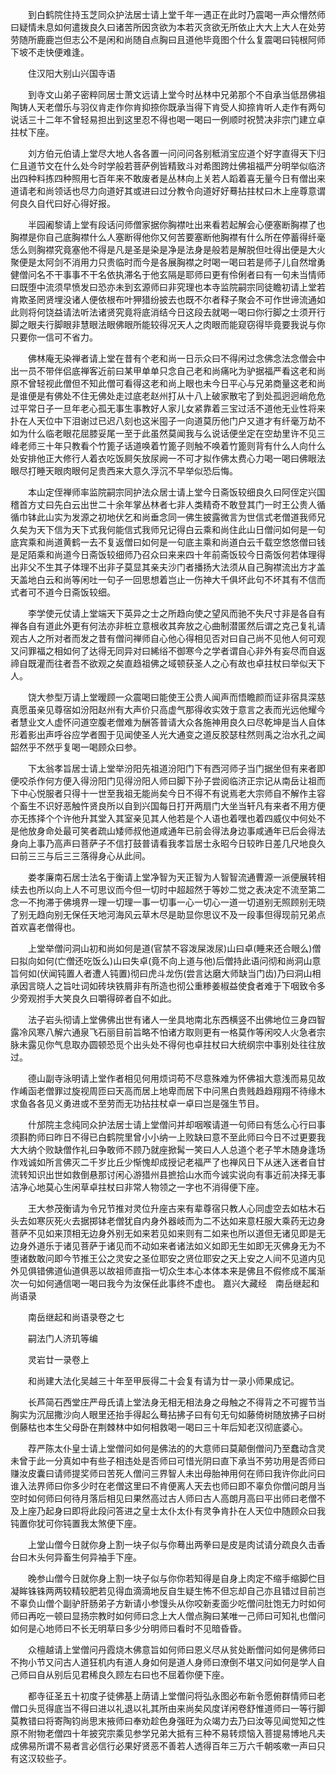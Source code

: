 <!-- { "loadSidebar": true } -->
　　到白鹤院住持玉芝同众护法居士请上堂千年一遇正在此时乃震喝一声众懵然师曰疑情未息如何遣拨良久曰诸苦所因贪欲为本若灭贪欲无所依止大大上大人在处劳劳随所鹿鹿岂但志公不是闲和尚随自点胸曰且道他毕竟图个什么复震喝曰钝根阿师下坡不走快便难逢。

　　住汉阳大别山兴国寺语

　　到寺文山弟子密粹同居士萧文远请上堂今时丛林中兄弟那个不自承当低昂佛祖陶铸人天老僧乐与羽仪肯走作你肯抑捺你既承当得下肯受人抑捺肯听人走作有两句说话三十二年不曾轻易担出到这里忍不得也喝一喝曰一例顺时祝赞决非宗门建立卓拄杖下座。

　　刘方伯元伯请上堂尽大地人各各置一问问问各别秪消宝应道个好字直得天下归仁且道节文在什么处今时学般若菩萨例皆精致斗对希图跨灶佛祖福严分明举似临济出四种料拣四种照用七百年来不敢废者是丛林向上关若人蹈着喜无量今日有僧出来道请老和尚领话也尽力向道好其或进曰过分教令向道好好蓦拈拄杖曰木上座尊意谓何良久自代曰好心得好报。

　　半园阇黎请上堂有段话问师僧家据你胸襟吐出来看若起解会心便塞断胸襟了也胸襟是你自己底胸襟什么人塞断得他你又何苦要塞断他胸襟有什么所在停蓄得纤毫恁么则胸襟究竟塞他不得是凡是圣是染是净是法身是般若是解脱但吐得出便是大火聚便是太阿剑不消用力只贵临时而今是各展胸襟之时喝一喝曰若是师子儿自然增勇健僧问名不干事事不干名依执滞名于他玄隔是耶师曰更有伶俐者曰有一句未当情师曰既堕中流须早愤发曰恐亦未到玄源师曰非究理也本寺监院嗣宗同徒瞻初请上堂若肯欺圣罔贤埋没诸人便依根布叶狎猎纷披去也既不尔者释子聚会不可作世谛流通如此则将何饶益请法听法诸贤究竟将底消结今日这段去就喝一喝曰你行脚之士须开行脚之眼夫行脚眼非慧眼法眼佛眼所能较得况天人之肉眼而能窥窃得毕竟要我说与你只要你一信可不省力。

　　佛林庵无染禅者请上堂在昔有个老和尚一日示众曰不得闲过念佛念法念僧会中出一员不带伴侣底禅客近前曰某甲单单只念自己老和尚痛叱为驴据福严看这老和尚原不曾轻视此僧但不知此僧可看得这老和尚上眼也未今日平心与兄弟商量这老和尚是谁便是有佛处不住无佛处走过底老赵州打从十八上破家散宅了到处孤迥迥峭危危过平常日子一旦年老心孤无事生事教好人家儿女紧靠着三宝过活不道他无业性将来扑在人天位中下泪谢过已迟八刻也这米囤子一向道莫历他门户又道才有纤毫万劫不如为什么临老眼花屈膝妥尾一至于此虽然莫闻我与么说话便坐定在空劫里许不见三峰老师三十年只教看个竹篦子话道唤着竹篦子则触不唤着竹篦则背有什么人向什么处安排他正大修行人着衣吃饭屙矢放尿阙一不可才拟作佛太费心力喝一喝曰佛眼法眼尽打睡天眼肉眼何足贵西来大意久浮沉不早举似恐后悔。

　　本山定侄禅师率监院嗣宗同护法众居士请上堂今日斋饭较细良久曰阿侄定兴国稽首方丈曰先白云出世二十余年掌丛林者七非人类精奇不敢登其门一时王公贵人循循巾钵此山实为发源之初地伏乞和尚垂念同一佛生披露微言为世信式老僧道我师兄久矣为天下信为天下式我何能信式我师兄记得白云乘和尚住此山日僧问如何是一句底宾乘和尚道黄鹤一去不复返僧曰如何是一句底主乘和尚道白云千载空悠悠僧曰钱是足陌乘和尚道今日斋饭较细师乃召众曰来来四十年前斋饭较今日斋饭何若体理得出非父不生其子体理不出非子莫显其亲夫沙门者播扬大法须从自己胸襟流出方才盖天盖地白云和尚等闲吐一句子一回思想着岂止一伤神大千俱坏此句不坏其有不信而式者可不道今日斋饭较细。

　　李学使元仗请上堂端天下英异之士之所趋向使之望风而驰不失尺寸非是各自有禅各自有道此外更有何法亦非桩立意根收其奔放之心曲制潜匿然后谓之克己复礼请观古人之所对者而发之昔有僧问禅师自心他心得相见否对曰自己尚不见他人何可观又问罪福之相如何了达得无同异对曰絺绤不御寒今之学者谓自心非外有妄尽而自返禘自既灌而往者吾不欲观之矣直趋祖佛之域顿获圣人之心有故也卓拄杖曰举似天下人。

　　饶大参型万请上堂暧顾一众震喝曰能使王公贵人闻声而悟瞻颜而证非宿具深慈真愿虽亲见尊宿如汾阳赵州有大声价只高虚气那得收实效于意言之表而光远他耀今者慧业文人虚怀问道空腹老僧难为酬答普请大众各施神用良久曰尽乾坤是当人自体形着影出声呼谷应学者囿于见闻使圣人光大通变之道反胶瑟柱然则禹之治水孔之闻韶然乎不然乎复喝一喝顾众曰参。

　　下太翁孝旨居士请上堂举汾阳先祖道汾阳门下有西河师子当门据坐但有来者即便咬杀作何方便入得汾阳门见得汾阳人师曰脚下孙子尝阅临济正宗记从南岳让祖而下中心悦服者只得十一世至我祖无能尚矣今日不得不有说焉老大宗师自不解作主容个畜生不识好恶触忤贤良所以自到兴国每日打开两扇门大坐当轩凡有来者不用方便亦无拣择个个许他升其堂入其室亲见其人他若是个人语也着嘿也着四威仪中何处不是他放身命处最可笑者疏山矮师叔他道咸通年已前会得法身边事咸通年已后会得法身向上事乃高声曰菩萨子不信打鼓普请看我孝旨居士永昭今日较昨日差几尺地良久曰前三三与后三三落得身心从此间。

　　娄孝廉南石居士法名于衡请上堂净智为天正智为人智智流通曹源一派便展转相续去也所以向上人不可思议而今但一切时中超超然于等妙二觉之表决定不流至第二念一不拘滞于佛境界一理一切理一事一切事一心一切心一道一切道别无照顾别无晓了别无趋向别无保任天地河海风云草木尽是助显你思议不及一段事但得现前兄弟点首欢喜老僧得也。

　　上堂举僧问洞山初和尚如何是道(官禁不容泼屎泼尿)山曰卓(睡来还合眼么)僧曰拟向如何(亡僧还吃饭么)山曰失卓(竟不向上道与他)后僧持此语问彻和尚洞山意旨何如(伏闻钝置人者遭人钝置)彻曰虎斗龙伤(尝言达磨大师缺当门齿)乃曰洞山相承因言晓人之旨吐词如砖块铁屑非有所造也彻公重糁姜椒益使食者难于下咽致令多少旁观拊手大笑良久曰嚼得碎者自不如此。

　　法子岩头彻请上堂佛佛出世有诸人一坐具地南北东西横竖不出佛地位三身四智露冷风寒八解六通泉飞石丽目前旨略不怕诸方取则更有一格莫作等闲咬人火急者宗脉未露见你气息取办圆顿恐觅个出头处不得何也卓拄杖曰大统纲宗中事别处往往放过。

　　德山副寺泳明请上堂作者相见何用烦词苟不尽意殊难为怀佛祖大意浅而易见故作崤函老僧罪过旋视周匝曰天高而居上地卑而居下中问黑白贵贱趋趋翔翔不待缘木求鱼各各见义勇进或不至劳而无功拈拄杖卓一卓曰岂是强生节目。

　　什邡院主念纯同众护法居士请上堂僧问并却咽喉请道一句师曰有恁么心行曰事须斟酌师曰昨日不得已白鹤院里曾小小纳一上败缺曰意不至此师曰今日不过更要我大大纳个败缺僧作礼曰争敢师不顾乃就座掀髯一笑曰人人总道个老子竿木随身逢场作戏诚如所言佛灭二千岁比丘少惭愧却成授记老福严了也禅风日下从迷入迷者自甘流转知识出世如救倒悬那讨闲心游猎州县摭拾山水而今诚实说向有事近前决择无事洁净心地莫心生闲草卓拄杖曰非常人物领之一字也不消得便下座。

　　王大参茂衡请为令兄节推对灵位升座古来有辈尊宿只教人心同虚空去如枯木石头去如寒灰死火去据掷钵老僧犹自内身外器岐而为二不达如来意枉服大乘药无边身菩萨不见如来顶相无边身外别无如来若见如来则有二如来也所以道但无诸见即是无边身外道乐于诸见菩萨于诸见而不动如来者诸法如义如即无生如即无灭佛身无为不堕诸数敢问即今节推王公之灵安之圣位耶安之贤位耶安之天上安之人间不见道内见外见俱错佛道仙道俱恶以故祖师直指一切众生本心本体本来是佛且不假修成不属渐次一句如何通信喝一喝曰我今为汝保任此事终不虚也。
嘉兴大藏经　南岳继起和尚语录


　　南岳继起和尚语录卷之七

　　嗣法门人济玑等编

　　灵岩廿一录卷上

　　和尚建大法化吴越三十年至甲辰得二十会复有请为廿一录小师果成记。

　　长芦简石西堂庄严母氏请上堂法身无相无相法身之母触之不得背之不可握节当胸实为沉屈撒沙向人眼里还抬手得起么蓦拈拂子曰有句无句如藤倚树随放拂子曰树倒藤枯也本生父母卧在荆棘林中如何相救喝一喝曰三十年后知老汉彻底婆心。

　　荐严陈太仆皇士请上堂僧问如何是佛法的的大意师曰莫颠倒僧问乃至蠢动含灵未曾于此一分真如中有些子相违处是否师曰可惜光阴曰直下承当不劳功用是否师曰赚汝皮囊曰请师提奖师曰苦死人僧问三界智人未出母胎神用何在师曰我许你此问曰谁入法界师曰你多少时在老僧这里曰不肯便离人天去也师曰即不辜负你僧问朗月当空时如何师曰何待月落后相见曰果然高过古人师曰古人高朗月高曰平出师曰老僧不及上座乃起身曰即将此段问答进之皇士太仆太仆有灵争肯扑在人天位中随顾众曰我钝置你犹可你钝置我太煞便下座。

　　上堂山僧今日就你身上割一块子似与你蓦出两拳曰是皮是肉试请分疏良久击香台曰木头何异畜生何异袖手下座。

　　晚参山僧今日就你身上割一块子似与你你若知得是自身上肉定不缩手缩脚伫目凝眸铢铢两两较精较肥若见得血滴滴地反自生疑生怖不但忘却自己亦且错过目前岂不辜负山僧个副驴肝肠弟子方新请小参馒头从你咬新麦面少吃僧问肚饱无力时如何师曰再吃一顿曰显扬宗教时如何师曰念上大人僧点胸曰某唯一己师曰可知礼也僧问如何是心地师曰不长无明草曰多少分明师曰看时不见暗昏昏。

　　众檀越请上堂僧问丹霞烧木佛意旨如何师曰恩义尽从贫处断僧问如何是佛师曰不拘小节又问古人道狂机内有道人身如何是道人身师曰潦倒不堪又问如何是学人自己师曰自从别后见君稀良久顾左右曰也不屈着你便下座。

　　都寺征圣五十初度子徒佛基上荫请上堂僧问将弘永图必布新令愿俯群情师曰老僧口头觅得底当不得曰进以礼退以礼其所由来尚矣风度详闲卷舒惟道师曰一等行脚莫教错曰将寄陶钧尚思末掖师曰奉劝趁色身强旺为众竭力去乃曰汝等见闻觉知之性原不附物老僧四十年披究宗乘见参学兄弟大抵有三种不易转烦恼入菩提易博地凡夫成佛易所谓不易者言必信行必果好贤恶不善若人透得百年三万六千朝咳嗽一声曰只有这汉较些子。

